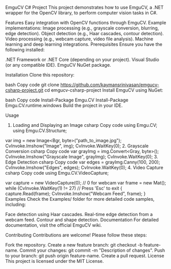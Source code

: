 EmguCV C# Project
This project demonstrates how to use EmguCV, a .NET wrapper for the OpenCV library, to perform computer vision tasks in C#.

Features
Easy integration with OpenCV functions through EmguCV.
Example implementations:
Image processing (e.g., grayscale conversion, blurring, edge detection).
Object detection (e.g., Haar cascades, contour detection).
Video processing (e.g., webcam capture, video file analysis).
Machine learning and deep learning integrations.
Prerequisites
Ensure you have the following installed:

.NET Framework or .NET Core (depending on your project).
Visual Studio (or any compatible IDE).
EmguCV NuGet package.

Installation
Clone this repository:

bash
Copy code
git clone https://github.com/kaymansrinivasan/emgucv-csharp-project.git
cd emgucv-csharp-project
Install EmguCV using NuGet:

bash
Copy code
Install-Package Emgu.CV
Install-Package Emgu.CV.runtime.windows
Build the project in your IDE.

Usage
1. Loading and Displaying an Image
csharp
Copy code
using Emgu.CV;
using Emgu.CV.Structure;

var img = new Image<Bgr, byte>("path_to_image.jpg");
CvInvoke.Imshow("Image", img);
CvInvoke.WaitKey(0);
2. Grayscale Conversion
csharp
Copy code
var grayImg = img.Convert<Gray, byte>();
CvInvoke.Imshow("Grayscale Image", grayImg);
CvInvoke.WaitKey(0);
3. Edge Detection
csharp
Copy code
var edges = grayImg.Canny(100, 200);
CvInvoke.Imshow("Edges", edges);
CvInvoke.WaitKey(0);
4. Video Capture
csharp
Copy code
using Emgu.CV.VideoCapture;

var capture = new VideoCapture(0); // 0 for webcam
var frame = new Mat();
while (CvInvoke.WaitKey(1) != 27) // Press 'Esc' to exit
{
    capture.Read(frame);
    CvInvoke.Imshow("Webcam Feed", frame);
}
Examples
Check the Examples/ folder for more detailed code samples, including:

Face detection using Haar cascades.
Real-time edge detection from a webcam feed.
Contour and shape detection.
Documentation
For detailed documentation, visit the official EmguCV wiki.

Contributing
Contributions are welcome! Please follow these steps:

Fork the repository.
Create a new feature branch: git checkout -b feature-name.
Commit your changes: git commit -m "Description of changes".
Push to your branch: git push origin feature-name.
Create a pull request.
License
This project is licensed under the MIT License.

